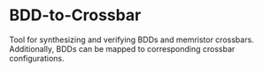 # BDD-to-Crossbar
Tool for synthesizing and verifying BDDs and memristor crossbars. Additionally, BDDs can be mapped to corresponding crossbar configurations. 
